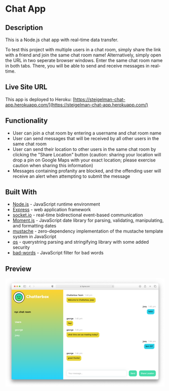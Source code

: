 # Chat App

## Description
This is a Node.js chat app with real-time data transfer.

To test this project with multiple users in a chat room, simply share the link with a friend and join the same chat room name! Alternatively, simply open the URL in two seperate browser windows. Enter the same chat room name in both tabs. There, you will be able to send and receive messages in real-time.

## Live Site URL
This app is deployed to Heroku: 
[https://steigelman-chat-app.herokuapp.com/](https://steigelman-chat-app.herokuapp.com/)

## Functionality
* User can join a chat room by entering a username and chat room name
* User can send messages that will be received by all other users in the same chat room
* User can send their location to other users in the same chat room by clicking the "Share Location" button (caution: sharing your location will drop a pin on Google Maps with your exact location; please exercise caution when sharing this information)
* Messages containing profanity are blocked, and the offending user will receive an alert when attempting to submit the message

## Built With
* [Node.js](https://nodejs.org/en/) - JavaScript runtime environment
* [Express](https://expressjs.com/) - web application framework
* [socket.io](https://www.npmjs.com/package/socket.io) - real-time bidirectional event-based communication
* [Moment.js](https://www.npmjs.com/package/moment) - JavaScript date library for parsing, validating, manipulating, and formatting dates
* [mustache](https://www.npmjs.com/package/mustache) - zero-dependency implementation of the mustache template system in JavaScript
* [qs](https://www.npmjs.com/package/qs) - querystring parsing and stringifying library with some added security
* [bad-words](https://www.npmjs.com/package/bad-words) - JavaScript filter for bad words

## Preview
<img src="/public/img/chat-app-preview.png" alt="chat app" width="840"/>

